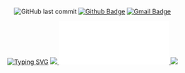
<div align="center">
<br><br><br>

<!-- Don't just fork or copy it. Star it, please 🥺  -->

![GitHub last commit](https://img.shields.io/github/last-commit/JunHyun-DS/JunHyun-DS) 
[![Github Badge](http://img.shields.io/badge/-CV-blue?style=flat-square&logo=github&logoColor=white&link=https://https://github.com/JunHyun-DS/CV)](https://github.com/JunHyun-DS/CV)
[![Gmail Badge](https://img.shields.io/badge/-Gmail-d14836?style=flat-square&logo=Gmail&logoColor=white&link=mailto:2016314018@tukorea.ac.kr)](mailto:2016314018@tukorea.ac.kr)


 [![Typing SVG](https://readme-typing-svg.herokuapp.com?font=Oleo+Script&color="61dafb",&size=40&background=20232a&center=true&Center=true&width=1400&height=350&pause=200&duaration=1000&multiline=true&lines=%E3%80%80%E3%80%80Hi+there%2C+I'm+Junhyun+Byun;;I+aims+to+develop+simple+and+practical+skills+to+solve+the+engineering+problems.;;I'm+interested+in+Prognostics+%26+Health+Management%2C;;Reliability+Analysis%2C+Quality+Control%2C+Machine+Learning+and+Timeseries+Analysis%E3%80%80%E3%80%80)](https://git.io/typing-svg)
<a href="https://github.com/anuraghazra/github-readme-stats">
  <img src="https://github-readme-stats.vercel.app/api?username=JunHyun-DS&show_icons=true&theme=react-palenight&hide_border=true&bg_color=20232a&icon_color=61dafb&text_color=fff&title_color=61dafb" width=49.5% />
</a>
<a href="https://github.com/JunHyun-DS/github-stats">
 <img src="https://raw.githubusercontent.com/JunHyun-DS/github-stats/master/generated/languages.svg" width=49.5% />
</a>
<a href="https://github.com/ashutosh00710/github-readme-activity-graph">
<img src="https://activity-graph.herokuapp.com/graph?username=JunHyun-DS&theme=react-dark&bg_color=20232a&hide_border=true&line=61dafb&color=61dafb" width=99%/>
</a>

<br><br><br>


<!--
**JunHyun-DS/JunHyun-DS** is a ✨ _special_ ✨ repository because its `README.md` (this file) appears on your GitHub profile.

Here are some ideas to get you started:

- 🔭 I’m currently working on ...
- 🌱 I’m currently learning ...
- 👯 I’m looking to collaborate on ...
- 🤔 I’m looking for help with ...
- 💬 Ask me about ...
- 📫 How to reach me: ...
- 😄 Pronouns: ...
- ⚡ Fun fact: ...
  -->
